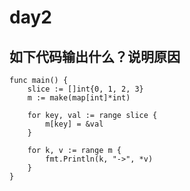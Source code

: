 # day2

## 如下代码输出什么？说明原因

```golang
func main() {
    slice := []int{0, 1, 2, 3}
    m := make(map[int]*int)

    for key, val := range slice {
        m[key] = &val
    }

    for k, v := range m {
        fmt.Println(k, "->", *v)
    }
}
```
